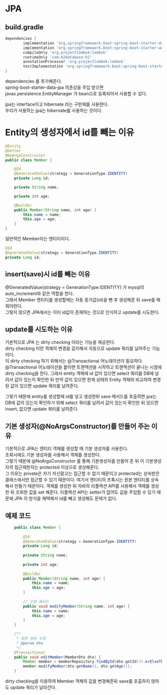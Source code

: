 # JPA 

## build.gradle

```groovy
dependencies {
        implementation 'org.springframework.boot:spring-boot-starter-data-jpa'
        implementation 'org.springframework.boot:spring-boot-starter-web'
        compileOnly 'org.projectlombok:lombok'
        runtimeOnly 'com.h2database:h2'
        annotationProcessor 'org.projectlombok:lombok'
        testImplementation 'org.springframework.boot:spring-boot-starter-test'
}
```

dependencies 를 추가해준다.  
spring-boot-starter-data-jpa 의존성을 주입 받으면 javax.persistence.EntityManager 가 bean으로 등록되어서 사용할 수 있다.  

jpa는 interface이고 hibernate 라는 구현체를 사용한다.  
우리가 사용하는 jpa는 hibernate를 사용하는 것이다.  


# Entity의 생성자에서 id를 빼는 이유

```java
@Entity
@Getter
@NoArgsConstructor
public class Member {

    @Id
    @GeneratedValue(strategy = GenerationType.IDENTITY)
    private Long id;

    private String name;

    private int age;

    @Builder
    public Member(String name, int age) {
        this.name = name;
        this.age = age;
    }
}
```

일반적인 Member라는 엔티티이다.  
```java
@Id
@GeneratedValue(strategy = GenerationType.IDENTITY)
private Long id;
```

## insert(save)시 id를 빼는 이유
@GeneratedValue(strategy = GenerationType.IDENTITY) 가 mysql의 auto_increment와 같은 역할을 한다.  
그래서 Member 엔티티를 생성할때는 자동 증가값(id)을 뺀 후 생성해준 뒤 save를 해줘야한다.  
그렇지 않으면 JPA에서는 이미 id값이 존재하는 것으로 인식하고 update를 시도한다.


## update를 시도하는 이유
기본적으로 JPA 는 dirty checking 이라는 기능을 제공한다.  
dirty checking 이란 객체의 변경을 감지해서 자동으로 update 쿼리를 날려주는 기능이다.  
이 dirty checking 하기 위해서는 @Transactional 어노테이션이 필요하다.  
@Transactional 어노테이션을 붙이면 트랜잭션을 시작하고 트랜잭션이 끝나는 시점에 dirty checking을 한다.
그래서 entity 객체에 id 값이 있으면 select 쿼리를 DB에 날려서 값이 있는지 확인한 뒤 만약 값이 있으면 
현재 상태의 Entity 객체와 비교하여 변경된 값이 있으면 update 쿼리를 날려준다.  

그렇기 때문에 entity를 생성할때 id를 넣고 생성한뒤 save 메서드를 호출하면 jpa는 DB에 값이 있는지 확인하기 위해 
select 쿼리를 날려서 값이 있는지 확인한 뒤 있으면 insert, 없으면 update 쿼리를 날려준다. 



## 기본 생성자(@NoArgsConstructor)를 만들어 주는 이유
기본적으로 JPA는 엔티티 객체를 생성할 때 기본 생성자를 사용한다.  
조회시에도 기본 생성자를 사용해서 객체를 생성한다.  
그렇기 때문에 @NoArgsConstructor 를 통해 기본생성자를 만들어 준 뒤 이 기본생성자의 접근제한자는 protected 이상으로 생성해준다.  
그 이유는 private은 자기 자신말고는 접근할 수 없기 때문이고 protected는 상속받은 클래스에서만 접근할 수 있기 때문이다.
여기서 엔티티의 프록시는 원본 엔티티를 상속해서 만들기 때문이다.
객체를 생성한 뒤 자바의 리플렉션 API를 사용해서 객체를 생성한 뒤 조회한 값을 set 해준다.
리플렉션 API는 setter가 없어도 값을 주입할 수 있기 때문에 JPA 이 방식을 채택해서 id를 빼고 생성해도 문제가 없다.



## 예제 코드
```java
    public class Member {
    
        @Id
        @GeneratedValue(strategy = GenerationType.IDENTITY)
        private Long id;
    
        private String name;
    
        private int age;
    
        @Builder
        public Member(String name, int age) {
            this.name = name;
            this.age = age;
        }
        
        // 수정 메서드
        public void modifyMember(String name, int age) {
            this.name = name;
            this.age = age;
        }
    }

    /**
     * 회원 정보 수정
     * @param dto
     */
    @Transactional
    public void editMember(MemberDto dto) {
        Member member = memberRepository.findById(dto.getId()).orElseThrow(() -> new IllegalArgumentException("해당 회원이 없습니다. id=" + dto.getId()));
        member.modifyMember(dto.getName(), dto.getAge());
    }
```
dirty checking을 이용하여 Member 객체의 값을 변경해준뒤 save를 호출하지 않아도 update 쿼리가 날라간다.




